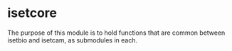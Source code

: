 # isetcore
The purpose of this module is to hold functions that are common between isetbio and isetcam, as submodules in each.
